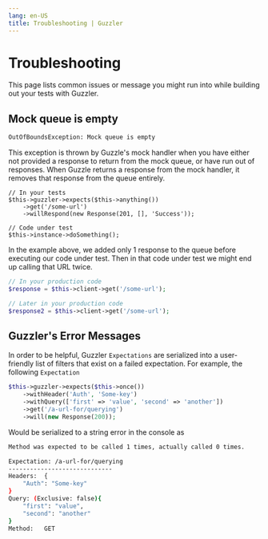 ```yaml
---
lang: en-US
title: Troubleshooting | Guzzler
---
```


# Troubleshooting

This page lists common issues or message you might run into while building out your tests with Guzzler.

## Mock queue is empty

```bash
OutOfBoundsException: Mock queue is empty
```

This exception is thrown by Guzzle's mock handler when you have either not provided a response to return from the mock queue, or have run out of responses. When Guzzle returns a response from the mock handler, it removes that response from the queue entirely.

```php{4}
// In your tests
$this->guzzler->expects($this->anything())
    ->get('/some-url')
    ->willRespond(new Response(201, [], 'Success'));

// Code under test
$this->instance->doSomething();
```

In the example above, we added only 1 response to the queue before executing our code under test. Then in that code under test we might end up calling that URL twice.

```php 
// In your production code
$response = $this->client->get('/some-url');

// Later in your production code
$response2 = $this->client->get('/some-url');
```

## Guzzler's Error Messages

In order to be helpful, Guzzler `Expectations` are serialized into a user-friendly list of filters that exist on a failed expectation. For example, the following `Expectation`

```php
$this->guzzler->expects($this->once())
    ->withHeader('Auth', 'Some-key')
    ->withQuery(['first' => 'value', 'second' => 'another'])
    ->get('/a-url-for/querying')
    ->will(new Response(200));
```

Would be serialized to a string error in the console as

```bash
Method was expected to be called 1 times, actually called 0 times. 

Expectation: /a-url-for/querying
-----------------------------
Headers:  {
    "Auth": "Some-key"
}
Query: (Exclusive: false){
    "first": "value",
    "second": "another"
}
Method:   GET
```